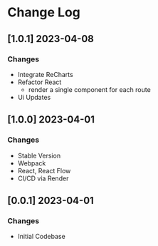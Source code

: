 # Change Log

## [1.0.1] 2023-04-08
### Changes

- Integrate ReCharts
- Refactor React
  - render a single component for each route
- Ui Updates  

## [1.0.0] 2023-04-01
### Changes

- Stable Version
- Webpack 
- React, React Flow 
- CI/CD via Render

## [0.0.1] 2023-04-01
### Changes

- Initial Codebase 